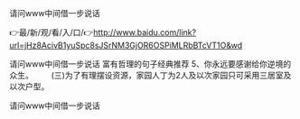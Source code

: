 请问www中间借一步说话

👉最/新/观/看/入/口/👉http://www.baidu.com/link?url=jHz8AcivB1yuSpc8sJSrNM3GjOR6OSPiMLRbBTcVT1O&wd

请问www中间借一步说话	富有哲理的句子经典推荐	5、你永远要感谢给你逆境的众生。
　　(三)为了有理摆设资源，家园人丁为2人及以次家园只可采用三居室及以次户型。


请问www中间借一步说话
